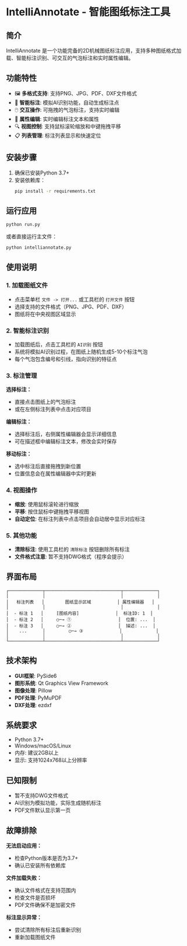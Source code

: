 # IntelliAnnotate - 智能图纸标注工具

## 简介

IntelliAnnotate 是一个功能完备的2D机械图纸标注应用，支持多种图纸格式加载、智能标注识别、可交互的气泡标注和实时属性编辑。

## 功能特性

- 🖼️ **多格式支持**: 支持PNG、JPG、PDF、DXF文件格式
- 🎯 **智能标注**: 模拟AI识别功能，自动生成标注点
- 🖱️ **交互操作**: 可拖拽的气泡标注，支持实时编辑
- 📝 **属性编辑**: 实时编辑标注文本和属性
- 🔍 **视图控制**: 支持鼠标滚轮缩放和中键拖拽平移
- 📋 **列表管理**: 标注列表显示和快速定位

## 安装步骤

1. 确保已安装Python 3.7+
2. 安装依赖库：
   ```bash
   pip install -r requirements.txt
   ```

## 运行应用

```bash
python run.py
```

或者直接运行主文件：
```bash
python intelliannotate.py
```

## 使用说明

### 1. 加载图纸文件

- 点击菜单栏 `文件 -> 打开...` 或工具栏的 `打开文件` 按钮
- 选择支持的文件格式（PNG、JPG、PDF、DXF）
- 图纸将在中央视图区域显示

### 2. 智能标注识别

- 加载图纸后，点击工具栏的 `AI识别` 按钮
- 系统将模拟AI识别过程，在图纸上随机生成5-10个标注气泡
- 每个气泡包含编号和引线，指向识别的特征点

### 3. 标注管理

**选择标注：**
- 直接点击图纸上的气泡标注
- 或在左侧标注列表中点击对应项目

**编辑标注：**
- 选择标注后，右侧属性编辑器会显示详细信息
- 可在描述框中编辑标注文本，修改会实时保存

**移动标注：**
- 选中标注后直接拖拽到新位置
- 位置信息会在属性编辑器中实时更新

### 4. 视图操作

- **缩放**: 使用鼠标滚轮进行缩放
- **平移**: 按住鼠标中键拖拽平移视图
- **自动定位**: 在标注列表中点击项目会自动居中显示对应标注

### 5. 其他功能

- **清除标注**: 使用工具栏的 `清除标注` 按钮删除所有标注
- **文件格式注意**: 暂不支持DWG格式（程序会提示）

## 界面布局

```
┌─────────────┬─────────────────────────────┬─────────────┐
│             │                             │             │
│   标注列表   │        图纸显示区域          │ 属性编辑器   │
│             │                             │             │
│  - 标注 1   │     [图纸内容]              │  标注ID: 1  │
│  - 标注 2   │     ○─→ ①                  │  位置: ...  │
│  - 标注 3   │     ○─→ ②                  │  描述: ...  │
│    ...      │         ○─→ ③              │             │
│             │                             │             │
└─────────────┴─────────────────────────────┴─────────────┘
```

## 技术架构

- **GUI框架**: PySide6
- **图形系统**: Qt Graphics View Framework
- **图像处理**: Pillow
- **PDF处理**: PyMuPDF
- **DXF处理**: ezdxf

## 系统要求

- Python 3.7+
- Windows/macOS/Linux
- 内存: 建议2GB以上
- 显示: 支持1024x768以上分辨率

## 已知限制

- 暂不支持DWG文件格式
- AI识别为模拟功能，实际生成随机标注
- PDF文件默认显示第一页

## 故障排除

**无法启动应用：**
- 检查Python版本是否为3.7+
- 确认已安装所有依赖库

**文件加载失败：**
- 确认文件格式在支持范围内
- 检查文件是否损坏
- PDF文件确保不是加密文件

**标注显示异常：**
- 尝试清除所有标注后重新识别
- 重新加载图纸文件 